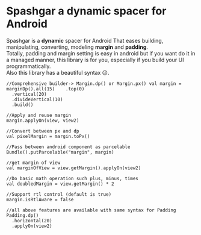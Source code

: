 
# Spashgar a dynamic spacer for Android

Spashgar is a **dynamic** spacer for Android That eases building, manipulating, converting, modeling **margin** and **padding**.  
Totally, padding and margin setting is easy in android but if you want do it in a managed manner, this library is for you, especially if you build your UI programmatically.  
Also this library has a beautiful syntax 😉.

    //Comprehensive builder-> Margin.dp() or Margin.px() val margin = marginDp().all(15)    .top(0)    
      .vertical(20)    
      .divideVertical(10)    
      .build()

    //Apply and reuse margin    
    margin.applyOn(view, view2)    
    
    //Convert between px and dp    
    val pixelMargin = margin.toPx()    
    
    //Pass between android component as parcelable    
    Bundle().putParcelable("margin", margin)    
    
    //get margin of view    
    val marginOfView = view.getMargin().applyOn(view2)    
    
    //Do basic math operation such plus, minus, times    
    val doubledMargin = view.getMargin() * 2    
    
    //Support rtl control (default is true)    
    margin.isRtlAware = false    
    
    //all above features are available with same syntax for Padding    
    Padding.dp()    
      .horizontal(20)    
      .applyOn(view2)
